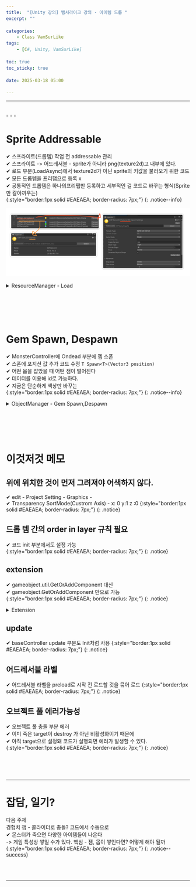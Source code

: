 ```yaml
---
title:  "[Unity 강의] 뱀서라이크 강의 - 아이템 드롭 "
excerpt: ""

categories:
    - Class VamSurLike
tags:
    - [C#, Unity, VamSurLike]

toc: true
toc_sticky: true
 
date: 2025-03-18 05:00

---
```

- - -

<br>
- - - 


# Sprite Addressable
✔ 스프라이트(드롭템) 작업 전 addressable 관리  
✔ 스프라이트 -> 어드레서블 - sprite가 아니라 png(texture2d)고 내부에 있다.  
✔ 로드 부분(LoadAsync)에서 texture2d가 아닌 sprite의 키값을 불러오기 위한 코드  
✔ 모든 드롭템을 프리팹으로 등록 x  
✔ 공통적인 드롭템은 하나의프리팹만 등록하고 세부적인 걸 코드로 바꾸는 형식(Sprite만 갈아끼우는)  
{:style="border:1px solid #EAEAEA; border-radius: 7px;"}
{: .notice--info}  

![Image](https://github.com/levell1/levell1.github.io/blob/main/Image/VamClass21/7.png?raw=true)  

<details>
<summary>ResourceManager - Load</summary>
<div class="notice--primary" markdown="1"> 

```c# 
public class ResourceManager 
{
    public void LoadAsync<T>(string key,Action<T> callback = null) where T : UnityEngine.Object 
    {
        // 캐시 확인.
        if (_resources.TryGetValue(key, out Object resource)) 
        {
            callback?.Invoke(resource as T);
            return;
        }

        //⭐ texture2d가 아닌 sprite의 키값을 불러오기 위한 코드
        string loadKey = key;
        if (key.Contains(".sprite"))
            loadKey = $"{key}[{key.Replace(".sprite", "")}]";

        // 리소스 비동기 로딩 
        var asyncOperation = Addressables.LoadAssetAsync<T>(loadKey);
        asyncOperation.Completed += (op) =>
        {
            _resources.Add(key, op.Result);
            callback?.Invoke(op.Result);
        };
    }
}
```
</div>
</details>


<br><br><br><br>

# Gem Spawn, Despawn
✔ MonsterController에 Ondead 부분에 젬 스폰  
✔ 스폰에 포지션 값 추가 코드 수정 `T Spawn<T>(Vector3 position)`  
✔ 어떤 몹을 잡았을 때 어떤 잼이 떨어진다  
✔ 데이터를 이용해 id로 가능하다.  
✔ 지금은 단순하게 색상만 바꾸는  
{:style="border:1px solid #EAEAEA; border-radius: 7px;"}
{: .notice--info} 

<details>
<summary>ObjectManager - Gem Spawn,Despawn</summary>
<div class="notice--primary" markdown="1"> 

```c# 

public class ObjectManager 
{
    
    public HashSet<GemController> Gems { get; } = new HashSet<GemController>();

    //⭐ Vector3 position 추가
    public T Spawn<T>(Vector3 position, int  templateID =0) where T : BaseController 
    {
        System.Type type = typeof(T);

        else if (type == typeof(GemController))
        {
            GameObject go = Managers.Resource.Instantiate(PrefabsName.Gem, pooling: true);
            go.transform.position = position;

            GemController gc = go.GetOrAddComponent<GemController>();
            Gems.Add(gc);
            gc.Init();

            string key = Random.Range(0, 2) ==0 ? "EXPGem_01.sprite": "EXPGem_02.sprite";
            Sprite sprite = Managers.Resource.Load<Sprite>(key);
            go.GetComponent<SpriteRenderer>().sprite = sprite;

            return gc as T;
        }
        return null;
    }

    public void Despawn<T>(T obj) where T : BaseController 
    {
        System.Type type = typeof(T);

        else if (type == typeof(GemController))
        {
            Gems.Remove(obj as GemController);
            Managers.Resource.Destroy(obj.gameObject);
        }
    }
}

```
</div>
</details>

<br><br><br><br>

# 이것저것 메모

## 위에 위치한 것이 먼저 그려져야 어색하지 않다.
✔ edit - Project Setting - Graphics -  
✔ Transparency SortMode(Custrom Axis) - x: 0 y:1 z :0
{:style="border:1px solid #EAEAEA; border-radius: 7px;"}
{: .notice}  

## 드롭 템 간의 order in layer 규칙 필요 
✔ 코드 init 부분에서도 설정 가능  
{:style="border:1px solid #EAEAEA; border-radius: 7px;"}
{: .notice}  

## extension 
✔ gameobject.util.GetOrAddComponent 대신  
✔ gameobject.GetOrAddComponent 만으로 가능  
{:style="border:1px solid #EAEAEA; border-radius: 7px;"}
{: .notice}  

<details>
<summary>Extension</summary>
<div class="notice--primary" markdown="1"> 

```c# 
public class Utils
{
    public static T GetOrAddComponent<T>(GameObject go) where T : UnityEngine.Component 
    {
        T component = go.GetComponent<T>();
        if (component == null)
            component = go.AddComponent<T>();
        return component;
    }
}

public static class Extension
{
	public static T GetOrAddComponent<T>(this GameObject go) where T : UnityEngine.Component
	{
		return Utils.GetOrAddComponent<T>(go);
	}

	public static bool IsValid(this GameObject go)
	{
		return go != null && go.activeSelf;
	}

	public static bool IsValid(this BaseController bc)
	{
		return bc != null && bc.isActiveAndEnabled;
	}
}


```
</div>
</details>

## update 
✔ baseController update 부분도 Init처럼 사용
{:style="border:1px solid #EAEAEA; border-radius: 7px;"}
{: .notice}  

## 어드레서블 라벨 
✔ 어드레서블 라벨을 preload로 시작 전 로드할 것을 묶어 로드
{:style="border:1px solid #EAEAEA; border-radius: 7px;"}
{: .notice}  

## 오브젝트 풀 에러가능성
✔ 오브젝트 풀 충돌 부분 에러  
✔ 이미 죽은 target이 destroy 가 아닌 비활성화이기 때문에  
✔ 아직 target으로 설정돼 코드가 실행되면 에러가 발생할 수 있다.  
{:style="border:1px solid #EAEAEA; border-radius: 7px;"}
{: .notice}  


<br><br><br>
- - - 

# 잡담, 일기?
다음 주제  
경험치 잼 - 콜라이더로 충돌? 코드에서 수동으로  
✔ 몬스터가 죽으면 다양한 아이템들이 나온다  
-> 게임 특성상 쌓일 수가 있다. 
핵심 - 젬, 몹이 쌓인다면? 어떻게 해야 될까  
{:style="border:1px solid #EAEAEA; border-radius: 7px;"}
{: .notice--success}  


<br><br>
- - -